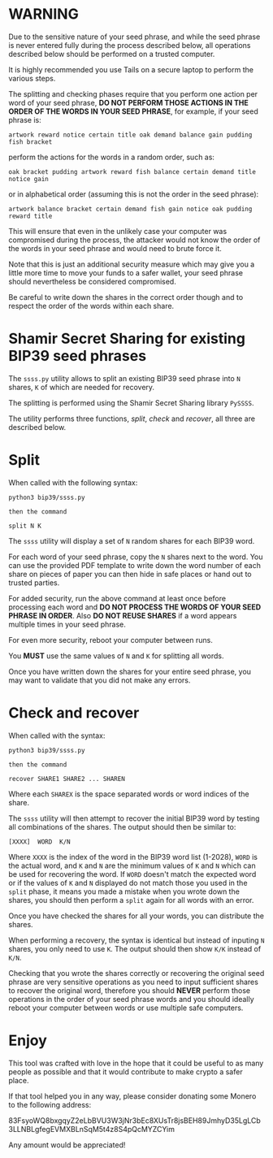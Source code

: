# **WARNING**

Due to the sensitive nature of your seed phrase, and while the seed phrase is never entered fully during the process described below, all operations described below should be performed on a trusted computer.

It is highly recommended you use Tails on a secure laptop to perform the various steps.

The splitting and checking phases require that you perform one action per word of your seed phrase, **DO NOT PERFORM THOSE ACTIONS IN THE ORDER OF THE WORDS IN YOUR SEED PHRASE**, for example, if your seed phrase is:

```
artwork reward notice certain title oak demand balance gain pudding fish bracket
```

perform the actions for the words in a random order, such as:

```
oak bracket pudding artwork reward fish balance certain demand title notice gain
```

or in alphabetical order (assuming this is not the order in the seed phrase):

```
artwork balance bracket certain demand fish gain notice oak pudding reward title
```

This will ensure that even in the unlikely case your computer was compromised during the process, the attacker would not know the order of the words in your seed phrase and would need to brute force it.

Note that this is just an additional security measure which may give you a little more time to move your funds to a safer wallet, your seed phrase should nevertheless be considered compromised.

Be careful to write down the shares in the correct order though and to respect the order of the words within each share.

# Shamir Secret Sharing for existing BIP39 seed phrases

The `ssss.py` utility allows to split an existing BIP39 seed phrase into `N` shares, `K` of which are needed for recovery.

The splitting is performed using the Shamir Secret Sharing library `PySSSS`.

The utility performs three functions, *split*, *check* and *recover*, all three are described below.

# Split

When called with the following syntax:

```
python3 bip39/ssss.py

then the command

split N K
```

The `ssss` utility will display a set of `N` random shares for each BIP39 word.

For each word of your seed phrase, copy the `N` shares next to the word. You can use the provided PDF template to write down the word number of each share on pieces of paper you can then hide in safe places or hand out to trusted parties.

For added security, run the above command at least once before processing each word and **DO NOT PROCESS THE WORDS OF YOUR SEED PHRASE IN ORDER**. Also **DO NOT REUSE SHARES** if a word appears multiple times in your seed phrase.

For even more security, reboot your computer between runs.

You **MUST** use the same values of `N` and `K` for splitting all words.

Once you have written down the shares for your entire seed phrase, you may want to validate that you did not make any errors.

# Check and recover

When called with the syntax:

```
python3 bip39/ssss.py

then the command

recover SHARE1 SHARE2 ... SHAREN
```

Where each `SHAREX` is the space separated words or word indices of the share.

The `ssss` utility will then attempt to recover the initial BIP39 word by testing all combinations of the shares. The output should then be similar to:

```
[XXXX]  WORD  K/N
```

Where `XXXX` is the index of the word in the BIP39 word list (1-2028), `WORD` is the actual word, and `K` and `N` are the minimum values of `K` and `N` which can be used for recovering the word. If `WORD` doesn't match the expected word or if the values of `K` and `N` displayed do not match those you used in the `split` phase, it means you made a mistake when you wrote down the shares, you should then perform a `split` again for all words with an error.

Once you have checked the shares for all your words, you can distribute the shares.

When performing a recovery, the syntax is identical but instead of inputing `N` shares, you only need to use `K`. The output should then show `K/K` instead of `K/N`.

Checking that you wrote the shares correctly or recovering the original seed phrase are very sensitive operations as you need to input sufficient shares to recover the original word, therefore you should **NEVER** perform those operations in the order of your seed phrase words and you should ideally reboot your computer between words or use multiple safe computers.

# Enjoy

This tool was crafted with love in the hope that it could be useful to as many people as possible and that it would contribute to make crypto a safer place.

If that tool helped you in any way, please consider donating some Monero to the following address:

83FsyoWQ8bxgqyZ2eLbBVU3W3jNr3bEc8XUsTr8jsBEH89JmhyD35LgLCb3LLNBLgfegEVMXBLnSqM5t4z8S4pQcMYZCYim

Any amount would be appreciated!
